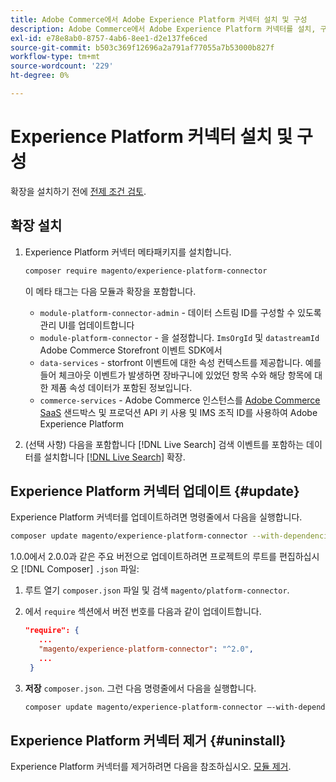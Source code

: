 ```yaml
---
title: Adobe Commerce에서 Adobe Experience Platform 커넥터 설치 및 구성
description: Adobe Commerce에서 Adobe Experience Platform 커넥터를 설치, 구성, 업데이트 및 제거하는 방법을 알아봅니다.
exl-id: e78e8ab0-8757-4ab6-8ee1-d2e137fe6ced
source-git-commit: b503c369f12696a2a791af77055a7b53000b827f
workflow-type: tm+mt
source-wordcount: '229'
ht-degree: 0%

---
```


# Experience Platform 커넥터 설치 및 구성

확장을 설치하기 전에 [전제 조건 검토](overview.md#prereqs).

## 확장 설치

1. Experience Platform 커넥터 메타패키지를 설치합니다.

   ```bash
   composer require magento/experience-platform-connector
   ```

   이 메타 태그는 다음 모듈과 확장을 포함합니다.

   * `module-platform-connector-admin` - 데이터 스트림 ID를 구성할 수 있도록 관리 UI를 업데이트합니다
   * `module-platform-connector` - 을 설정합니다. `ImsOrgId` 및 `datastreamId` Adobe Commerce Storefront 이벤트 SDK에서
   * `data-services` - storfront 이벤트에 대한 속성 컨텍스트를 제공합니다. 예를 들어 체크아웃 이벤트가 발생하면 장바구니에 있었던 항목 수와 해당 항목에 대한 제품 속성 데이터가 포함된 정보입니다.
   * `commerce-services` - Adobe Commerce 인스턴스를 [Adobe Commerce SaaS](../landing/saas.md) 샌드박스 및 프로덕션 API 키 사용 및 IMS 조직 ID를 사용하여 Adobe Experience Platform

1. (선택 사항) 다음을 포함합니다 [!DNL Live Search] 검색 이벤트를 포함하는 데이터를 설치합니다 [[!DNL Live Search]](../live-search/install.md) 확장.

## Experience Platform 커넥터 업데이트 {#update}

Experience Platform 커넥터를 업데이트하려면 명령줄에서 다음을 실행합니다.

```bash
composer update magento/experience-platform-connector --with-dependencies
```

1.0.0에서 2.0.0과 같은 주요 버전으로 업데이트하려면 프로젝트의 루트를 편집하십시오 [!DNL Composer] `.json` 파일:

1. 루트 열기 `composer.json` 파일 및 검색 `magento/platform-connector`.

1. 에서 `require` 섹션에서 버전 번호를 다음과 같이 업데이트합니다.

   ```json
   "require": {
      ...
      "magento/experience-platform-connector": "^2.0",
      ...
    }
   ```

1. **저장** `composer.json`. 그런 다음 명령줄에서 다음을 실행합니다.

   ```bash
   composer update magento/experience-platform-connector –-with-dependencies
   ```

## Experience Platform 커넥터 제거 {#uninstall}

Experience Platform 커넥터를 제거하려면 다음을 참조하십시오. [모듈 제거](https://devdocs.magento.com/guides/v2.4/install-gde/install/cli/install-cli-uninstall-mods.html).
